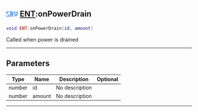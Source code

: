 ## <img src="../../.gitbook/assets/server.png" width="32" height="32" /> [ENT](../ent/README.md):onPowerDrain

```lua
void ENT:onPowerDrain(id, amount)
```

Called when power is drained<br>

-----------------
## Parameters

| Type   | Name | Description | Optional |
| ------ | ---- | ----------- | -------: |
| number | id | No description |  |
| number | amount | No description |  |


--------